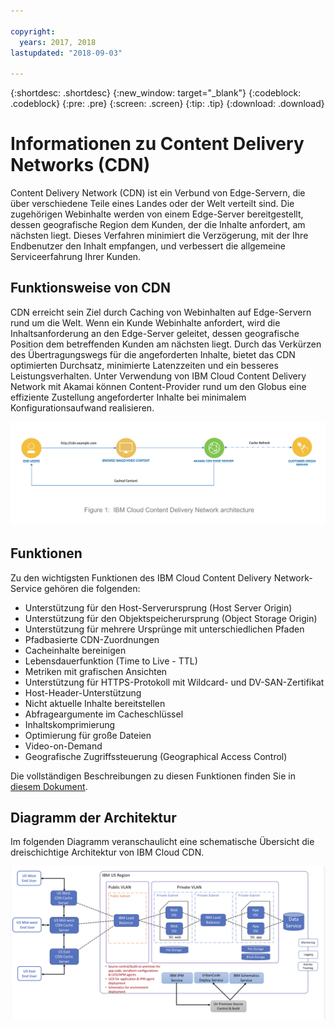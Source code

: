 ```yaml
---

copyright:
  years: 2017, 2018
lastupdated: "2018-09-03"

---
```


{:shortdesc: .shortdesc}
{:new_window: target="_blank"}
{:codeblock: .codeblock}
{:pre: .pre}
{:screen: .screen}
{:tip: .tip}
{:download: .download}

# Informationen zu Content Delivery Networks (CDN)

Content Delivery Network (CDN) ist ein Verbund von Edge-Servern, die über verschiedene Teile eines Landes oder der Welt verteilt sind. Die zugehörigen Webinhalte werden von einem Edge-Server bereitgestellt, dessen geografische Region dem Kunden, der die Inhalte anfordert, am nächsten liegt. Dieses Verfahren minimiert die Verzögerung, mit der Ihre Endbenutzer den Inhalt empfangen, und verbessert die allgemeine Serviceerfahrung Ihrer Kunden.

## Funktionsweise von CDN

CDN erreicht sein Ziel durch Caching von Webinhalten auf Edge-Servern rund um die Welt. Wenn ein Kunde Webinhalte anfordert, wird die Inhaltsanforderung an den Edge-Server geleitet, dessen geografische Position dem betreffenden Kunden am nächsten liegt. Durch das Verkürzen des Übertragungswegs für die angeforderten Inhalte, bietet das CDN optimierten Durchsatz, minimierte Latenzzeiten und ein besseres Leistungsverhalten. Unter Verwendung von IBM Cloud Content Delivery Network mit Akamai können Content-Provider rund um den Globus eine effiziente Zustellung angeforderter Inhalte bei minimalem Konfigurationsaufwand realisieren.

![CDN-Übersichtsdiagramm](images/high-level-cdn-diagram.png)

## Funktionen

Zu den wichtigsten Funktionen des IBM Cloud Content Delivery Network-Service gehören die folgenden:
  * Unterstützung für den Host-Serverursprung (Host Server Origin)
  * Unterstützung für den Objektspeicherursprung (Object Storage Origin)
  * Unterstützung für mehrere Ursprünge mit unterschiedlichen Pfaden
  * Pfadbasierte CDN-Zuordnungen
  * Cacheinhalte bereinigen
  * Lebensdauerfunktion (Time to Live - TTL)
  * Metriken mit grafischen Ansichten
  * Unterstützung für HTTPS-Protokoll mit Wildcard- und DV-SAN-Zertifikat
  * Host-Header-Unterstützung
  * Nicht aktuelle Inhalte bereitstellen
  * Abfrageargumente im Cacheschlüssel
  * Inhaltskomprimierung
  * Optimierung für große Dateien
  * Video-on-Demand
  * Geografische Zugriffssteuerung (Geographical Access Control)

Die vollständigen Beschreibungen zu diesen Funktionen finden Sie in [diesem Dokument](feature-descriptions.html#feature-descriptions).

## Diagramm der Architektur

Im folgenden Diagramm veranschaulicht eine schematische Übersicht die dreischichtige Architektur von IBM Cloud CDN.

![Diagramm der Architektur](images/3-tier-architecture.png)

